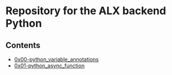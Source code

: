# Repository for the ALX backend Python
## Contents
- [0x00-python_variable_annotations](https://github.com/alchemistlowkey/alx-backend-python/tree/e02e9ef4da835fe210a82f36244038a7360cbe48/0x00-python_variable_annotations)
- [0x01-python_async_function](https://github.com/alchemistlowkey/alx-backend-python/tree/e72f0b56ad9240a16f3479e12140415ed7dd1a38/0x01-python_async_function)

